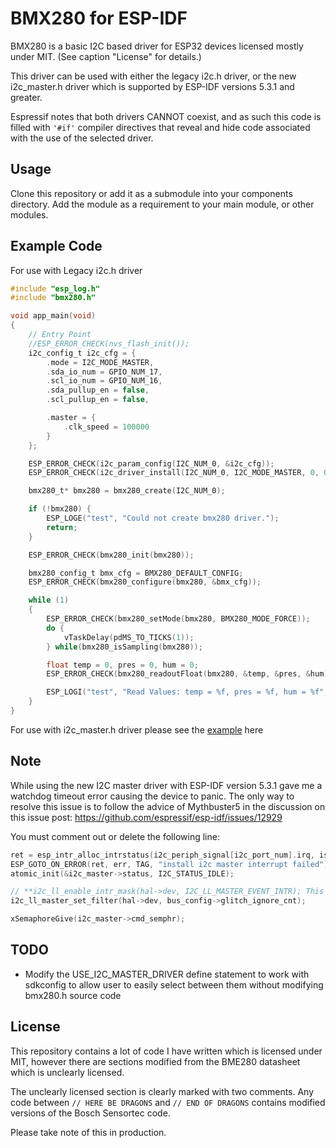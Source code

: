 BMX280 for ESP-IDF
==================

BMX280 is a basic I2C based driver for ESP32 devices licensed mostly under MIT.
(See caption "License" for details.)

This driver can be used with either the legacy i2c.h driver, or the new i2c_master.h driver which is supported by ESP-IDF versions 5.3.1 and greater.

Espressif notes that both drivers CANNOT coexist, and as such this code is filled with ```'#if'``` compiler directives that reveal and hide code associated with the use of the selected driver.

Usage
-----

Clone this repository or add it as a submodule into your components directory.
Add the module as a requirement to your main module, or other modules.

Example Code
------------

For use with Legacy i2c.h driver

```c
#include "esp_log.h"
#include "bmx280.h"

void app_main(void)
{
    // Entry Point
    //ESP_ERROR_CHECK(nvs_flash_init());
    i2c_config_t i2c_cfg = {
        .mode = I2C_MODE_MASTER,
        .sda_io_num = GPIO_NUM_17,
        .scl_io_num = GPIO_NUM_16,
        .sda_pullup_en = false,
        .scl_pullup_en = false,

        .master = {
            .clk_speed = 100000
        }
    };

    ESP_ERROR_CHECK(i2c_param_config(I2C_NUM_0, &i2c_cfg));
    ESP_ERROR_CHECK(i2c_driver_install(I2C_NUM_0, I2C_MODE_MASTER, 0, 0, 0));

    bmx280_t* bmx280 = bmx280_create(I2C_NUM_0);

    if (!bmx280) { 
        ESP_LOGE("test", "Could not create bmx280 driver.");
        return;
    }

    ESP_ERROR_CHECK(bmx280_init(bmx280));

    bmx280_config_t bmx_cfg = BMX280_DEFAULT_CONFIG;
    ESP_ERROR_CHECK(bmx280_configure(bmx280, &bmx_cfg));

    while (1)
    {
        ESP_ERROR_CHECK(bmx280_setMode(bmx280, BMX280_MODE_FORCE));
        do {
            vTaskDelay(pdMS_TO_TICKS(1));
        } while(bmx280_isSampling(bmx280));

        float temp = 0, pres = 0, hum = 0;
        ESP_ERROR_CHECK(bmx280_readoutFloat(bmx280, &temp, &pres, &hum));

        ESP_LOGI("test", "Read Values: temp = %f, pres = %f, hum = %f", temp, pres, hum);
    }
}
```

For use with i2c_master.h driver please see the [example](examples/example_i2c_master.c) here

Note
-------

While using the new I2C master driver with ESP-IDF version 5.3.1 gave me a watchdog timeout error causing the device to panic.
The only way to resolve this issue is to follow the advice of Mythbuster5 in the discussion on this issue post: <https://github.com/espressif/esp-idf/issues/12929>

You must comment out or delete the following line:

```c
ret = esp_intr_alloc_intrstatus(i2c_periph_signal[i2c_port_num].irq, isr_flags, (uint32_t)i2c_ll_get_interrupt_status_reg(hal->dev), I2C_LL_MASTER_EVENT_INTR, i2c_master_isr_handler_default, i2c_master, &i2c_master->base->intr_handle);
ESP_GOTO_ON_ERROR(ret, err, TAG, "install i2c master interrupt failed");
atomic_init(&i2c_master->status, I2C_STATUS_IDLE);

// **i2c_ll_enable_intr_mask(hal->dev, I2C_LL_MASTER_EVENT_INTR); This line!!!**
i2c_ll_master_set_filter(hal->dev, bus_config->glitch_ignore_cnt);

xSemaphoreGive(i2c_master->cmd_semphr);
```

TODO
-------

- Modify the USE_I2C_MASTER_DRIVER define statement to work with sdkconfig to allow user to easily select between them without modifying bmx280.h source code

License
-------

This repository contains a lot of code I have written which is licensed under
MIT, however there are sections modified from the BME280 datasheet which is
unclearly licensed.

The unclearly licensed section is clearly marked with two comments. Any code
between `// HERE BE DRAGONS` and `// END OF DRAGONS` contains modified versions
of the Bosch Sensortec code.

Please take note of this in production.
